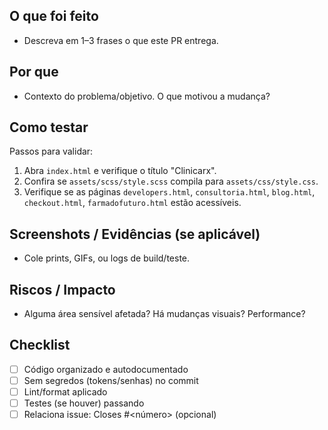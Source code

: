 ## O que foi feito

-   Descreva em 1–3 frases o que este PR entrega.

## Por que

-   Contexto do problema/objetivo. O que motivou a mudança?

## Como testar

Passos para validar:

1. Abra `index.html` e verifique o título "Clinicarx".
2. Confira se `assets/scss/style.scss` compila para `assets/css/style.css`.
3. Verifique se as páginas `developers.html`, `consultoria.html`, `blog.html`, `checkout.html`, `farmadofuturo.html` estão acessíveis.

## Screenshots / Evidências (se aplicável)

-   Cole prints, GIFs, ou logs de build/teste.

## Riscos / Impacto

-   Alguma área sensível afetada? Há mudanças visuais? Performance?

## Checklist

-   [ ] Código organizado e autodocumentado
-   [ ] Sem segredos (tokens/senhas) no commit
-   [ ] Lint/format aplicado
-   [ ] Testes (se houver) passando
-   [ ] Relaciona issue: Closes #<número> (opcional)
